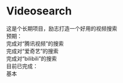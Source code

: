 ﻿# Videosearch
这是个长期项目，励志打造一个好用的视频搜索  
预期：  
完成对“腾讯视频”的搜索  
完成对“爱奇艺”的搜索  
完成对“bilibili”的搜索  
目前已完成：  
基本  
